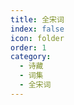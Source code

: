 ```yaml
---
title: 全宋词
index: false
icon: folder
order: 1
category:
  - 诗藏
  - 词集
  - 全宋词
---
```


<AutoCatalog  />
